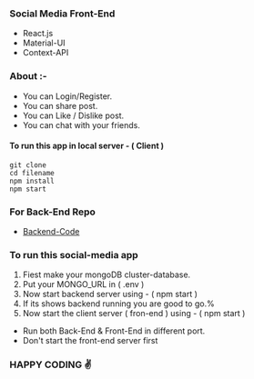 ### Social Media Front-End 

* React.js
* Material-UI
* Context-API

### About :-

* You can Login/Register.
* You can share post.
* You can Like / Dislike post.
* You can chat with your friends.

####  To run this app in local server - ( Client ) 

```
git clone 
cd filename
npm install
npm start 
```

### For Back-End Repo

* [Backend-Code](https://github.com/amisha26/Social-Media-BackEnd)


### To run this social-media app

1. Fiest make your mongoDB cluster-database.
2. Put your MONGO_URL in  ( .env )
3. Now start backend server using - ( npm start )
4. If its shows backend running you are good to go.%
5. Now start the client server ( fron-end ) using - ( npm start )

* Run both Back-End & Front-End in different port.
* Don't start the front-end server first  

### HAPPY CODING ✌️
